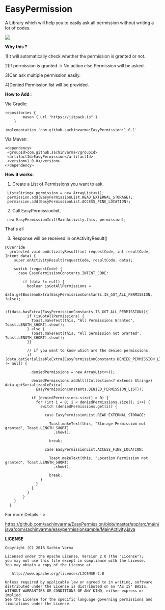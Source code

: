 # EasyPermission

A Library which will help you to easily ask all permission without writing a lot of codes.

![](https://github.com/sachinvarma/EasyPermission/blob/master/Art/demo.gif)

**Why this ?**

1)It will automatically check whether the permission is granted or not.

2)If permission is granted -> No action else Permission will be asked.

3)Can ask multiple permission easily.

4)Denied Permission list will be provided.

**How to Add :**

Via Gradle:

```
repositories {
        maven { url "https://jitpack.io" }
    }
```
```
implementation 'com.github.sachinvarma:EasyPermission:1.0.1'
```

Via Maven:

```
<dependency>
 <groupId>com.github.sachinvarma</groupId>
 <artifactId>EasyPermission</artifactId>
 <version>1.0.0</version>
</dependency> 
```

**How it works:**

1) Create a List of Permissions you want to ask,

```
 List<String> permission = new ArrayList<>();
 permission.add(EasyPermissionList.READ_EXTERNAL_STORAGE);
 permission.add(EasyPermissionList.ACCESS_FINE_LOCATION);
```
2) Call EasyPermissionInit,

```
 new EasyPermissionInit(MainActivity.this, permission);
``` 
That's all

3) Response will be received in onActivityResult()

```
@Override
  protected void onActivityResult(int requestCode, int resultCode, Intent data) {
    super.onActivityResult(requestCode, resultCode, data);

    switch (requestCode) {
      case EasyPermissionConstants.INTENT_CODE:

        if (data != null) {
          boolean isGotAllPermissions =
            data.getBooleanExtra(EasyPermissionConstants.IS_GOT_ALL_PERMISSION, false);

          if(data.hasExtra(EasyPermissionConstants.IS_GOT_ALL_PERMISSION)){
          if (isGotAllPermissions) {
            Toast.makeText(this, "All Permissions Granted", Toast.LENGTH_SHORT).show();
          } else {
            Toast.makeText(this, "All permission not Granted", Toast.LENGTH_SHORT).show();
          }}

          // if you want to know which are the denied permissions.
          if (data.getSerializableExtra(EasyPermissionConstants.DENIED_PERMISSION_LIST) != null) {

            deniedPermissions = new ArrayList<>();

            deniedPermissions.addAll((Collection<? extends String>) data.getSerializableExtra(
              EasyPermissionConstants.DENIED_PERMISSION_LIST));

            if (deniedPermissions.size() > 0) {
              for (int i = 0; i < deniedPermissions.size(); i++) {
                switch (deniedPermissions.get(i)) {

                  case EasyPermissionList.READ_EXTERNAL_STORAGE:

                    Toast.makeText(this, "Storage Permission not granted", Toast.LENGTH_SHORT)
                      .show();

                    break;

                  case EasyPermissionList.ACCESS_FINE_LOCATION:

                    Toast.makeText(this, "Location Permission not granted", Toast.LENGTH_SHORT)
                      .show();

                    break;
                }
              }
            }
          }
        }
    }
  }
  ```
  
  For more Details - > 

https://github.com/sachinvarma/EasyPermission/blob/master/app/src/main/java/com/sachinvarma/easypermissionsample/MainActivity.java

**LICENSE**
```
Copyright (C) 2018 Sachin Varma

Licensed under the Apache License, Version 2.0 (the "License");
you may not use this file except in compliance with the License.
You may obtain a copy of the License at

   http://www.apache.org/licenses/LICENSE-2.0

Unless required by applicable law or agreed to in writing, software
distributed under the License is distributed on an "AS IS" BASIS,
WITHOUT WARRANTIES OR CONDITIONS OF ANY KIND, either express or implied.
See the License for the specific language governing permissions and
limitations under the License.

```
